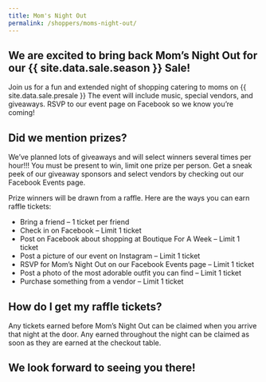 ```yaml
---
title: Mom's Night Out
permalink: /shoppers/moms-night-out/
---
```


## We are excited to bring back Mom’s Night Out for our {{ site.data.sale.season }} Sale!

Join us for a fun and extended night of shopping catering to moms on {{ site.data.sale.presale }} The event will include music, special vendors, and giveaways. RSVP to our event page on Facebook so we know you’re coming!

## Did we mention prizes?

We’ve planned lots of giveaways and will select winners several times per hour!!! You must be present to win, limit one prize per person. Get a sneak peek of our giveaway sponsors and select vendors by checking out our Facebook Events page.

Prize winners will be drawn from a raffle. Here are the ways you can earn raffle tickets:

* Bring a friend – 1 ticket per friend
* Check in on Facebook – Limit 1 ticket
* Post on Facebook about shopping at Boutique For A Week – Limit 1 ticket
* Post a picture of our event on Instagram – Limit 1 ticket
* RSVP for Mom’s Night Out on our Facebook Events page – Limit 1 ticket
* Post a photo of the most adorable outfit you can find – Limit 1 ticket
* Purchase something from a vendor – Limit 1 ticket

## How do I get my raffle tickets?

Any tickets earned before Mom’s Night Out can be claimed when you arrive that night at the door. Any earned throughout the night can be claimed as soon as they are earned at the checkout table.

## We look forward to seeing you there!
